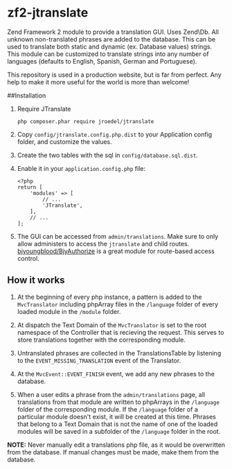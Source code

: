 # zf2-jtranslate

Zend Framework 2 module to provide a translation GUI. Uses Zend\Db. All unknown non-translated phrases are added to the database. This can be used to translate both static and dynamic (ex. Database values) strings. This module can be customized to translate strings into any number of languages (defaults to English, Spanish, German and Portuguese).

This repository is used in a production website, but is far from perfect. Any help to make it more useful for the world is more than welcome!

##Installation

1. Require JTranslate
    ```
    php composer.phar require jroedel/jtranslate
    ```
    
2. Copy `config/jtranslate.config.php.dist` to your Application config folder, and customize the values.

3. Create the two tables with the sql in `config/database.sql.dist`.

4. Enable it in your `application.config.php` file: 
    ```
    <?php
    return [
        'modules' => [
            // ...
            'JTranslate',
        ],
        // ...
    ];
    ```

5. The GUI can be accessed from `admin/translations`. Make sure to only allow administers to access the `jtranslate` and child routes. [bjyoungblood/BjyAuthorize](https://github.com/bjyoungblood/BjyAuthorize) is a great module for route-based access control.

## How it works

1. At the beginning of every php instance, a pattern is added to the `MvcTranslator` including phpArray files in the `/language` folder of every loaded module in the `/module` folder.

2. At dispatch the Text Domain of the `MvcTranslator` is set to the root namespace of the Controller that is recieving the request. This serves to store translations together with the corresponding module.

3. Untranslated phrases are collected in the TranslationsTable by listening to the `EVENT_MISSING_TRANSLATION` event of the Translator. 

4. At the `MvcEvent::EVENT_FINISH` event, we add any new phrases to the database.

5. When a user edits a phrase from the `admin/translations` page, all translations from that module are written to phpArrays in the `/language` folder of the corresponding module. If the `/language` folder of a particular module doesn't exist, it will be created at this time. Phrases that belong to a Text Domain that is not the name of one of the loaded modules will be saved in a subfolder of the `/language` folder in the root.

**NOTE:** Never manually edit a translations php file, as it would be overwritten from the database. If manual changes must be made, make them from the database.
